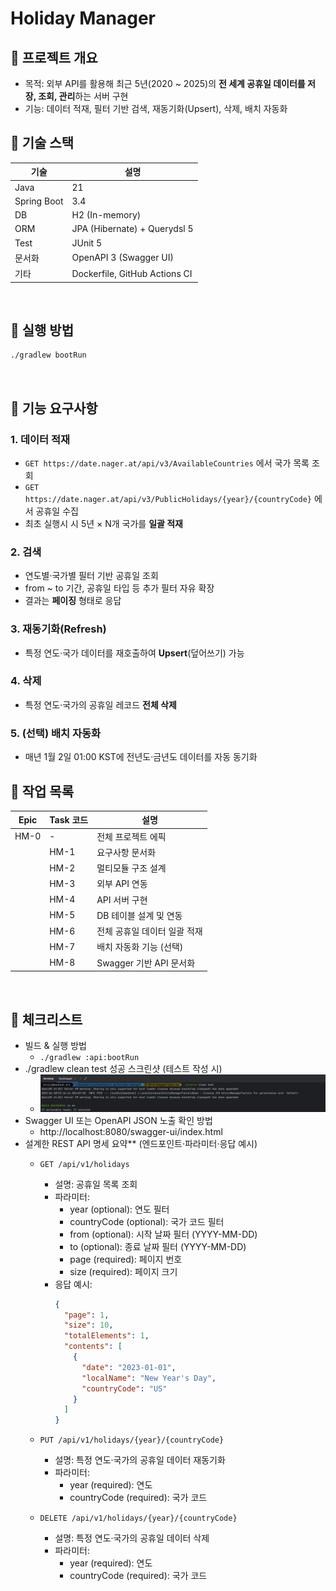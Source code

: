 # Holiday Manager

## 🧩 프로젝트 개요

- 목적: 외부 API를 활용해 최근 5년(2020 ~ 2025)의 **전 세계 공휴일 데이터를 저장, 조회, 관리**하는 서버 구현
- 기능: 데이터 적재, 필터 기반 검색, 재동기화(Upsert), 삭제, 배치 자동화
  <br>

## 🧩 기술 스택
| 기술        | 설명                            |
|-------------|-------------------------------|
| Java        | 21                            |
| Spring Boot | 3.4                           |
| DB          | H2 (In-memory)                |
| ORM         | JPA (Hibernate) + Querydsl 5  |
| Test        | JUnit 5                       |
| 문서화      | OpenAPI 3 (Swagger UI)        |
| 기타        | Dockerfile, GitHub Actions CI |
<br>

## 🧩 실행 방법
```bash
./gradlew bootRun
```
<br>

## 🧩 기능 요구사항
### 1. 데이터 적재
- `GET https://date.nager.at/api/v3/AvailableCountries` 에서 국가 목록 조회
- `GET https://date.nager.at/api/v3/PublicHolidays/{year}/{countryCode}` 에서 공휴일 수집
- 최초 실행시 시 5년 × N개 국가를 **일괄 적재**

### 2. 검색
- 연도별·국가별 필터 기반 공휴일 조회
- from ~ to 기간, 공휴일 타입 등 추가 필터 자유 확장
- 결과는 **페이징** 형태로 응답

### 3. 재동기화(Refresh)
- 특정 연도·국가 데이터를 재호출하여 **Upsert**(덮어쓰기) 가능

### 4. 삭제
- 특정 연도·국가의 공휴일 레코드 **전체 삭제**

### 5. (선택) 배치 자동화
- 매년 1월 2일 01:00 KST에 전년도·금년도 데이터를 자동 동기화
  <br>

## 🧩 작업 목록
| Epic  | Task 코드 | 설명                      |
|-------|-----------|---------------------------|
| HM-0  | -         | 전체 프로젝트 에픽         |
|       | HM-1      | 요구사항 문서화            |
|       | HM-2      | 멀티모듈 구조 설계         |
|       | HM-3      | 외부 API 연동            |
|       | HM-4      | API 서버 구현            |
|       | HM-5      | DB 테이블 설계 및 연동     |
|       | HM-6      | 전체 공휴일 데이터 일괄 적재 |
|       | HM-7      | 배치 자동화 기능 (선택)     |
|       | HM-8      | Swagger 기반 API 문서화   |
<br>

## 🧩 체크리스트

- 빌드 & 실행 방법
  - `./gradlew :api:bootRun`
- ./gradlew clean test 성공 스크린샷 (테스트 작성 시)
  - ![img.png](gradlew-clean-build.png)
- Swagger UI 또는 OpenAPI JSON 노출 확인 방법
  - http://localhost:8080/swagger-ui/index.html
- 설계한 REST API 명세 요약** (엔드포인트·파라미터·응답 예시)
  - `GET /api/v1/holidays`
    - 설명: 공휴일 목록 조회
    - 파라미터:
      - year (optional): 연도 필터
      - countryCode (optional): 국가 코드 필터
      - from (optional): 시작 날짜 필터 (YYYY-MM-DD)
      - to (optional): 종료 날짜 필터 (YYYY-MM-DD)
      - page (required): 페이지 번호
      - size (required): 페이지 크기
    - 응답 예시:
      ```json
      {
        "page": 1,
        "size": 10,
        "totalElements": 1,
        "contents": [
          {
            "date": "2023-01-01",
            "localName": "New Year's Day",
            "countryCode": "US"
          }
        ]
      }
      ```
  - `PUT /api/v1/holidays/{year}/{countryCode}`
    - 설명: 특정 연도·국가의 공휴일 데이터 재동기화
    - 파라미터:
      - year (required): 연도 
      - countryCode (required): 국가 코드

  - `DELETE /api/v1/holidays/{year}/{countryCode}`
    - 설명: 특정 연도·국가의 공휴일 데이터 삭제
    - 파라미터:
      - year (required): 연도
      - countryCode (required): 국가 코드
